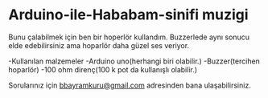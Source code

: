 # Arduino-ile-Hababam-sinifi muzigi


Bunu çalabilmek için ben bir hoperlör kullandım.
Buzzerlede aynı sonucu elde edebilirsiniz ama hoparlör daha güzel ses veriyor.

-Kullanılan malzemeler
-Arduino uno(herhangi biri olabilir.)
-Buzzer(tercihen hoparlör)
-100 ohm direnç(100 k pot da kullanışlı olabilir.)

Sorularınız için bbayramkuru@gmail.com adresinden bana ulaşabilirsiniz.
